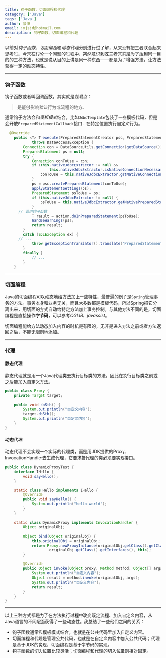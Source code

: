 ```yaml
---
title: 钩子函数、切面编程和代理
category: ['Java']
tags: ['Java']
author: 景阳
email: jyjsjd@hotmail.com
description: 钩子函数、切面编程和代理
---
```


以前对*钩子函数*、*切面编程*和*动态代理*分别进行过了解，从来没有把三者联合起来思考过。今天在讨论一个问题的过程中，突然意识到这三者其实是为了达到同一目的的三种方法，也就是说从目的上讲是同一种东西——都是为了增强方法，让方法获得一定的动态特性。

---

### 钩子函数

钩子函数或者叫回调函数，其实就是*挂载点*：

>是能够影响默认行为或流程的地方。

通常钩子方法会和*模板模式*结合，比如`JdbcTemplate`包装了一些模板代码，但是会开放`PreparedStatementCallback`接口，在特定位置执行自定义行为。

```java
  @Override
	public <T> T execute(PreparedStatementCreator psc, PreparedStatementCallback<T> action)
			throws DataAccessException {
		Connection con = DataSourceUtils.getConnection(getDataSource());
		PreparedStatement ps = null;
		try {
			Connection conToUse = con;
			if (this.nativeJdbcExtractor != null &&
					this.nativeJdbcExtractor.isNativeConnectionNecessaryForNativePreparedStatements()) {
				conToUse = this.nativeJdbcExtractor.getNativeConnection(con);
			}
			ps = psc.createPreparedStatement(conToUse);
			applyStatementSettings(ps);
			PreparedStatement psToUse = ps;
			if (this.nativeJdbcExtractor != null) {
				psToUse = this.nativeJdbcExtractor.getNativePreparedStatement(ps);
			}
      // 调用钩子函数
			T result = action.doInPreparedStatement(psToUse);
			handleWarnings(ps);
			return result;
		}
		catch (SQLException ex) {
      // ...
			throw getExceptionTranslator().translate("PreparedStatementCallback", sql, ex);
		}
		finally {
			// ...
		}
    }
```

---

### 切面编程

Java的切面编程可以动态地给方法加上一些特性，最普遍的例子是`Spring`管理事务的方法。事务本身和业务无关，而且大多数都是模板代码，所以Spring把它分离出来，用切面的方式自动给特定方法加上事务控制。与其他方法不同的是，切面编程是直接操作**字节码**，可以参考*CGLIB*、*javassist*。

切面编程能给方法动态加入内容的时机是有限的，无非是进入方法之前或者方法返回之后，不能无限制地添加。

---

### 代理

#### 静态代理

静态代理就是用一个Java代理类去执行目标类的方法，因此在执行目标类之前或之后能加入自定义方法。

```java
public class Proxy {
    private Target target;
  
    public void doSth() {
        System.out.println("自定义内容");
        target.doSth();
        System.out.println("自定义内容");
    }
}
```

#### 动态代理

动态代理不会实现一个实际的代理类，而是用JDK提供的Proxy、InvocationHandler去生成代理，它要求被代理的类必须要实现接口。

```java
public class DynamicProxyTest {
    interface IHello {
        void sayHello();
    }
 
    static class Hello implements IHello {
        @Override
        public void sayHello() {
            System.out.println("hello world");
        }
    }
 
    static class DynamicProxy implements InvocationHandler {
        Object originalObj;
 
        Object bind(Object originalObj) {
            this.originalObj = originalObj;
            return Proxy.newProxyInstance(originalObj.getClass().getClassLoader(),
                    originalObj.getClass().getInterfaces(), this);
        }
 
        @Override
        public Object invoke(Object proxy, Method method, Object[] args) throws Throwable {
            System.out.println("自定义内容");
            Object result = method.invoke(originalObj, args);
            System.out.println("自定义内容");
            return result;
        }
    }
}
```

---

以上三种方式都是为了在方法执行过程中改变既定流程、加入自定义内容，从Java语言的不同层面获得了一些动态性。我总结了一些他们之间的关系：

- 钩子函数通常和模板模式结合，也就是在公共代码里加入自定义内容。
- 切面编程和代理是管理公共代码，也就是在自定义内容中加入公共代码；代理是基于JDK的实现，切面编程是基于字节码的实现。
- 钩子函数的切入位置比较灵活；切面编程和代理的切入位置则相对固定。